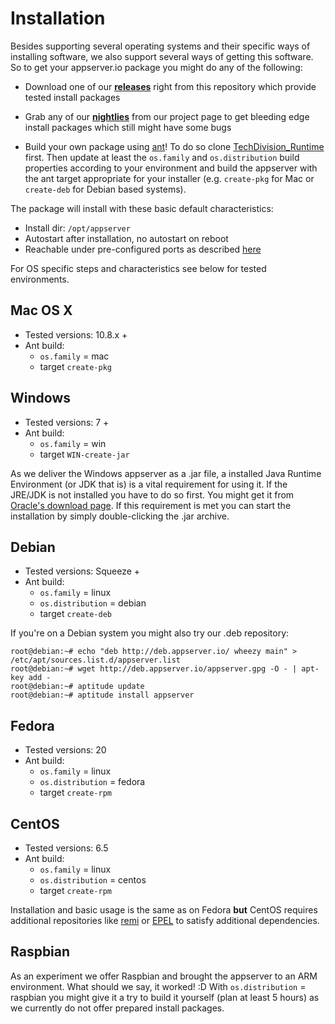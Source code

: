 # Installation 
Besides supporting several operating systems and their specific ways of installing software, we also support several ways of getting this software.
So to get your appserver.io package you might do any of the following:

* Download one of our [**releases**](<https://github.com/techdivision/TechDivision_ApplicationServer/releases>) right from this repository which provide tested install packages

* Grab any of our [**nightlies**](<http://builds.appserver.io/>) from our project page to get bleeding edge install packages which still might have some bugs

* Build your own package using [ant](<http://ant.apache.org/>)! To do so clone [TechDivision_Runtime](<https://github.com/techdivision/TechDivision_Runtime>) first. Then update at least the `os.family` and `os.distribution` build properties according to your environment and build the appserver with the ant target appropriate for your installer (e.g. `create-pkg` for Mac or `create-deb` for Debian based systems).

The package will install with these basic default characteristics:

* Install dir: `/opt/appserver`
* Autostart after installation, no autostart on reboot
* Reachable under pre-configured ports as described [here](<#basic-usage>) 

For OS specific steps and characteristics see below for tested environments.

## Mac OS X

* Tested versions: 10.8.x +
* Ant build: 
	- `os.family` = mac 
	- target `create-pkg`


## Windows
* Tested versions: 7 +
* Ant build: 
	- `os.family` = win
	- target `WIN-create-jar`


As we deliver the Windows appserver as a .jar file, a installed Java Runtime Environment (or JDK that is) is a vital requirement for using it.
If the JRE/JDK is not installed you have to do so first. You might get it from [Oracle's download page](<http://www.oracle.com/technetwork/java/javase/downloads/jre7-downloads-1880261.html>).
If this requirement is met you can start the installation by simply double-clicking the .jar archive.

## Debian

* Tested versions: Squeeze +
* Ant build: 
	- `os.family` = linux
	- `os.distribution` = debian 
	- target `create-deb`

If you're on a Debian system you might also try our .deb repository:

```
root@debian:~# echo "deb http://deb.appserver.io/ wheezy main" > /etc/apt/sources.list.d/appserver.list
root@debian:~# wget http://deb.appserver.io/appserver.gpg -O - | apt-key add -
root@debian:~# aptitude update
root@debian:~# aptitude install appserver
```

## Fedora
* Tested versions: 20
* Ant build: 
	- `os.family` = linux
	- `os.distribution` = fedora 
	- target `create-rpm`
	

## CentOS
* Tested versions: 6.5
* Ant build: 
	- `os.family` = linux
	- `os.distribution` = centos 
	- target `create-rpm`

Installation and basic usage is the same as on Fedora **but** CentOS requires additional repositories like [remi](<http://rpms.famillecollet.com/>) or
[EPEL](<http://fedoraproject.org/wiki/EPEL>) to satisfy additional dependencies.

## Raspbian
As an experiment we offer Raspbian and brought the appserver to an ARM environment. What should we say, it worked! :D
With `os.distribution` = raspbian you might give it a try to build it yourself (plan at least 5 hours) as we currently do not offer prepared install packages.